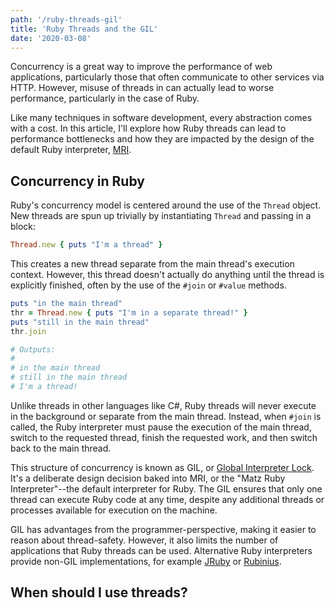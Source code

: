 ```yaml
---
path: '/ruby-threads-gil'
title: 'Ruby Threads and the GIL'
date: '2020-03-08'
---
```


Concurrency is a great way to improve the performance of
web applications, particularly those that often communicate
to other services via HTTP. However, misuse of threads in
can actually lead to worse performance, particularly in the
case of Ruby.

Like many techniques in software development, every
abstraction comes with a cost. In this article, I'll explore
how Ruby threads can lead to performance bottlenecks and
how they are impacted by the design of the default Ruby
interpreter, [MRI](https://en.wikipedia.org/wiki/Ruby_MRI).

## Concurrency in Ruby

Ruby's concurrency model is centered around the use
of the `Thread` object. New threads are spun up trivially
by instantiating `Thread` and passing in a block:

```rb
Thread.new { puts "I'm a thread" }
```

This creates a new thread separate from the main thread's
execution context. However, this thread doesn't actually do
anything until the thread is explicitly finished, often by
the use of the `#join` or `#value` methods.

```rb
puts "in the main thread"
thr = Thread.new { puts "I'm in a separate thread!" }
puts "still in the main thread"
thr.join

# Outputs:
#
# in the main thread
# still in the main thread
# I'm a thread!
```

Unlike threads in other languages like C#, Ruby threads
will never execute in the background or separate from the
main thread. Instead, when `#join` is called, the Ruby
interpreter must pause the execution of the main thread,
switch to the requested thread, finish the requested work,
and then switch back to the main thread.

This structure of concurrency is known as GIL, or
[Global Interpreter Lock](https://en.wikipedia.org/wiki/Global_interpreter_lock).
It's a deliberate design decision baked into MRI, or the
"Matz Ruby Interpreter"--the default interpreter for Ruby.
The GIL ensures that only one thread can execute Ruby code
at any time, despite any additional threads or processes
available for execution on the machine.

GIL has advantages from the programmer-perspective,
making it easier to reason about thread-safety. However,
it also limits the number of applications that Ruby threads
can be used. Alternative Ruby interpreters provide non-GIL
implementations, for example
[JRuby](https://www.jruby.org/) or
[Rubinius](https://github.com/rubinius/rubinius/).

## When should I use threads?
